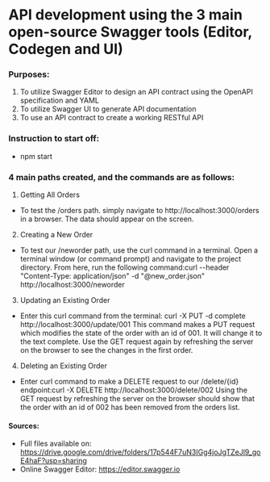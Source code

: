 # API development using the 3 main open-source Swagger tools (Editor, Codegen and UI)
### Purposes: 
1. To utilize Swagger Editor to design an API contract using the OpenAPI specification and YAML
2. To utilize Swagger UI to generate API documentation
3. To use an API contract to create a working RESTful API

### Instruction to start off: 
- npm start 

### 4 main paths created, and the commands are as follows:

1. Getting All Orders
- To test the /orders path. simply navigate to http://localhost:3000/orders in a browser. The data should appear on the screen.

2. Creating a New Order
- To test our /neworder path, use the curl command in a terminal. Open a terminal window (or command prompt) and navigate to the project directory. From here, run the following command:curl --header "Content-Type: application/json" -d "@new_order.json" http://localhost:3000/neworder

3. Updating an Existing Order

- Enter this curl command from the terminal: curl -X PUT -d complete http://localhost:3000/update/001
This command makes a PUT request which modifies the state of the order with an id of 001. It will change it to the text complete. Use the GET request again by refreshing the server on the browser to see the changes in the first order.

4. Deleting an Existing Order

- Enter curl command to make a DELETE request to our /delete/{id} endpoint:curl -X DELETE http://localhost:3000/delete/002
Using the GET request by refreshing the server on the browser should show that the order with an id of 002 has been removed from the orders list.

#### Sources:

- Full files available on: https://drive.google.com/drive/folders/17p544F7uN3IGg4joJgTZeJl9_goE4haF?usp=sharing
- Online Swagger Editor: https://editor.swagger.io
